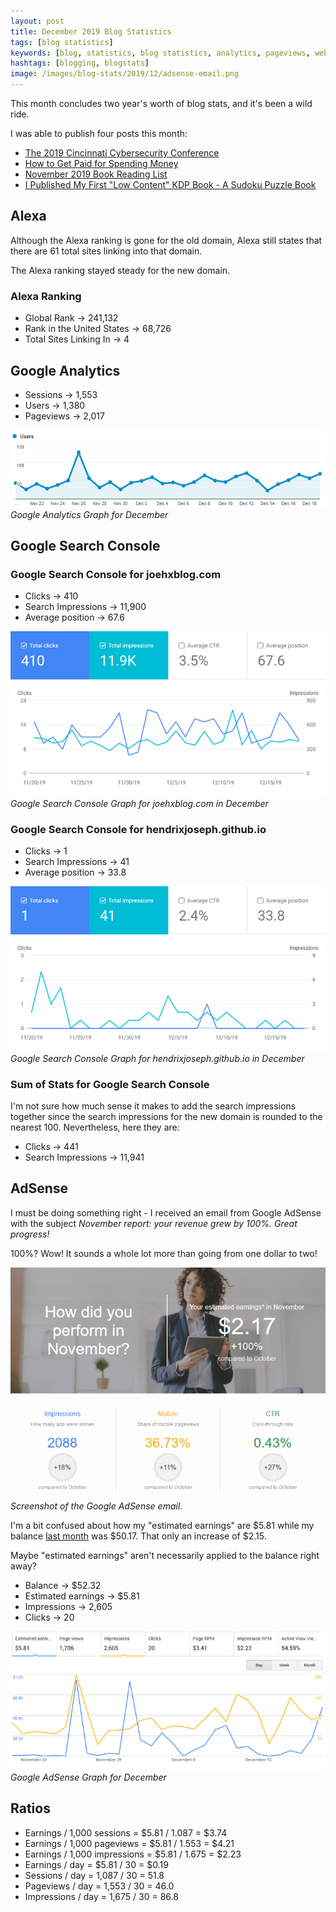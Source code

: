 ```yaml
---
layout: post
title: December 2019 Blog Statistics
tags: [blog statistics]
keywords: [blog, statistics, blog statistics, analytics, pageviews, webmaster, webmaster tools, alexa, google]
hashtags: [blogging, blogstats]
image: /images/blog-stats/2019/12/adsense-email.png
---
```


This month concludes two year's worth of blog stats, and it's been a wild ride.

I was able to publish four posts this month:

* [The 2019 Cincinnati Cybersecurity Conference](https://www.joehxblog.com/the-2019-cincinnati-cybersecurity-conference/)
* [How to Get Paid for Spending Money](https://www.joehxblog.com/how-to-get-paid-for-spending-money/)
* [November 2019 Book Reading List](https://www.joehxblog.com/november-2019-book-reading-list/)
* [I Published My First "Low Content" KDP Book - A Sudoku Puzzle Book](https://www.joehxblog.com/i-published-my-first-low-content-kdp-book-a-sudoku-puzzle-book/)

## Alexa

Although the Alexa ranking is gone for the old domain, Alexa still states that there are 61 total sites linking into that domain.

The Alexa ranking stayed steady for the new domain.

### Alexa Ranking

* Global Rank &rarr; 241,132
* Rank in the United States &rarr; 68,726
* Total Sites Linking In &rarr; 4

## Google Analytics

* Sessions &rarr; 1,553
* Users &rarr; 1,380
* Pageviews &rarr; 2,017

![Google Analytics Graph for December](/images/blog-stats/2019/12/stats.png)
*Google Analytics Graph for December*

## Google Search Console

### Google Search Console for joehxblog.com

* Clicks &rarr; 410
* Search Impressions &rarr; 11,900
* Average position &rarr; 67.6

![Google Search Console Graph for December](/images/blog-stats/2019/12/joehxblog.com-search-console.png)
*Google Search Console Graph for joehxblog.com in December*

### Google Search Console for hendrixjoseph.github.io

* Clicks &rarr; 1
* Search Impressions &rarr; 41
* Average position &rarr; 33.8

![Google Search Console Graph for December](/images/blog-stats/2019/12/hendrixjoseph.github.io-search-console.png)
*Google Search Console Graph for 
hendrixjoseph.github.io in December*

### Sum of Stats for Google Search Console

I'm not sure how much sense it makes to add the search impressions together since the search impressions for the new domain is rounded to the nearest 100. Nevertheless, here they are:

* Clicks &rarr; 441
* Search Impressions &rarr; 11,941

## AdSense

I must be doing something right - I received an email from Google AdSense with the subject *November report: your revenue grew by 100%. Great progress!*

100%? Wow! It sounds a whole lot more than going from one dollar to two!

![Screenshot of the Google AdSense email.](/images/blog-stats/2019/12/adsense-email.png)
*Screenshot of the Google AdSense email.*

I'm a bit confused about how my "estimated earnings" are $5.81 while my balance [last month](https://www.joehxblog.com/november-2019-blog-statistics/#adsense) was  $50.17. That only an increase of $2.15.

Maybe "estimated earnings" aren't necessarily applied to the balance right away?

* Balance &rarr; $52.32
* Estimated earnings &rarr; $5.81
* Impressions &rarr; 2,605
* Clicks &rarr; 20

![Google AdSense Graph for December](/images/blog-stats/2019/12/adsense.png)
*Google AdSense Graph for December*

## Ratios

* Earnings / 1,000 sessions = $5.81 / 1.087 = $3.74
* Earnings / 1,000 pageviews = $5.81 / 1.553 = $4.21
* Earnings / 1,000 impressions = $5.81 / 1.675 = $2.23
* Earnings / day = $5.81 / 30 = $0.19
* Sessions / day = 1,087 / 30 = 51.8
* Pageviews / day = 1,553 / 30 = 46.0
* Impressions / day = 1,675 / 30 = 86.8
